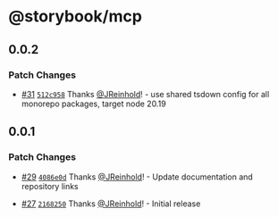 # @storybook/mcp

## 0.0.2

### Patch Changes

- [#31](https://github.com/storybookjs/mcp/pull/31) [`512c958`](https://github.com/storybookjs/mcp/commit/512c9588bf6e6b39b7c4d58694229b1e67ffc1d2) Thanks [@JReinhold](https://github.com/JReinhold)! - use shared tsdown config for all monorepo packages, target node 20.19

## 0.0.1

### Patch Changes

- [#29](https://github.com/storybookjs/mcp/pull/29) [`4086e0d`](https://github.com/storybookjs/mcp/commit/4086e0d41d29a2e5c412a5cfd6bc65d97bf9ee76) Thanks [@JReinhold](https://github.com/JReinhold)! - Update documentation and repository links

- [#27](https://github.com/storybookjs/mcp/pull/27) [`2168250`](https://github.com/storybookjs/mcp/commit/2168250cc1f365a221b3c63dce375ed4bf1a583b) Thanks [@JReinhold](https://github.com/JReinhold)! - Initial release
